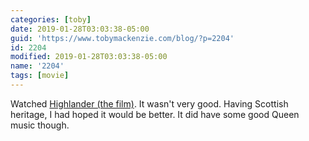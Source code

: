 ```yaml
---
categories: [toby]
date: 2019-01-28T03:03:38-05:00
guid: 'https://www.tobymackenzie.com/blog/?p=2204'
id: 2204
modified: 2019-01-28T03:03:38-05:00
name: '2204'
tags: [movie]
---
```


Watched [Highlander (the film)](https://en.wikipedia.org/wiki/Highlander_(film)).<!--more-->  It wasn't very good.  Having Scottish heritage, I had hoped it would be better.  It did have some good Queen music though.
